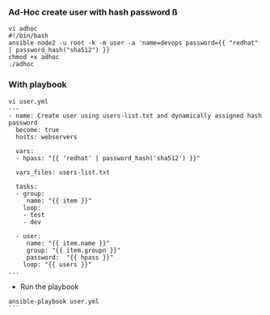 ### Ad-Hoc create user with hash password ß
```
vi adhoc
#!/bin/bash
ansible node2 -u root -k -m user -a 'name=devops password={{ "redhat" | password_hash("sha512") }}
chmod +x adhoc
./adhoc
```

### With playbook
```
vi user.yml
---
- name: Create user using users-list.txt and dynamically assigned hash password
  become: true
  hosts: webservers

  vars:
  - hpass: "{{ 'redhat' | password_hash('sha512') }}"

  vars_files: users-list.txt

  tasks:
  - group:
     name: "{{ item }}"
    loop:
    - test
    - dev

  - user:
     name: "{{ item.name }}"
     group: "{{ item.groupn }}"
     password:  "{{ hpass }}"
    loop: "{{ users }}"
...
```

- Run the playbook
````
ansible-playbook user.yml
```
